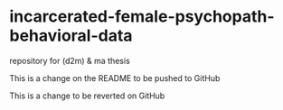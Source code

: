 # incarcerated-female-psychopath-behavioral-data
repository for (d2m) &amp; ma thesis

This is a change on the README to be pushed to GitHub

This is a change to be reverted on GitHub
